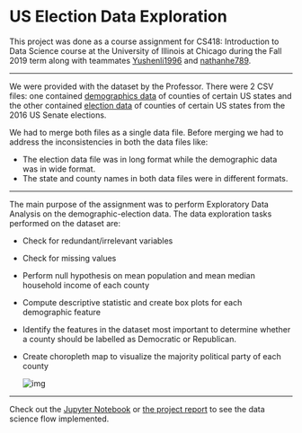 # US Election Data Exploration

This project was done as a course assignment for CS418: Introduction to Data Science course at the University of Illinois at Chicago during the Fall 2019 term along with teammates [Yushenli1996](https://github.com/Yushenli1996) and [nathanhe789](https://github.com/nathanhe789).

----

We were provided with the dataset by the Professor. There were 2 CSV files: one contained [demographics data](demographics_train.csv) of counties of certain US states and the other contained [election data](election_train.csv) of counties of certain US states from the 2016 US Senate elections.

We had to merge both files as a single data file. Before merging we had to address the inconsistencies in both the data files like:

* The election data file was in long format while the demographic data was in wide format. 
* The state and county names in both data files were in different formats.

-------------------------------------------------------

The main purpose of the assignment was to perform Exploratory Data Analysis on the demographic-election data. The data exploration tasks performed on the dataset are:

* Check for redundant/irrelevant variables

* Check for missing values 

* Perform null hypothesis on mean population and mean median household income of each county

* Compute descriptive statistic and create box plots for each demographic feature

* Identify the features in the dataset most important to determine whether a county should be labelled as Democratic or Republican.  

* Create choropleth map to visualize the majority political party of each county

  ![img](https://lh3.googleusercontent.com/UzEIY3xuEeri1sd6ixbbhojC4NdmkDaMLJ43qPAz2LfKlyI1h0OwXlb85y2PtvXrPp0L8Ug8JwxYB3k8P_swoMhaAxPMKu5R93FItCseqTxLmRngV7l5xu3ZcBvxOze4iwnvhv7W)

----------

Check out the [Jupyter Notebook](US_Election_data.ipynb "US Election Data Exploration") or [the project report](https://docs.google.com/document/d/1vKmAy0ut-37N8ir_a0vG8WEXigUrNc6Ugm6HC5COfFA/edit?usp=sharing "Project Report") to see the data science flow implemented.
